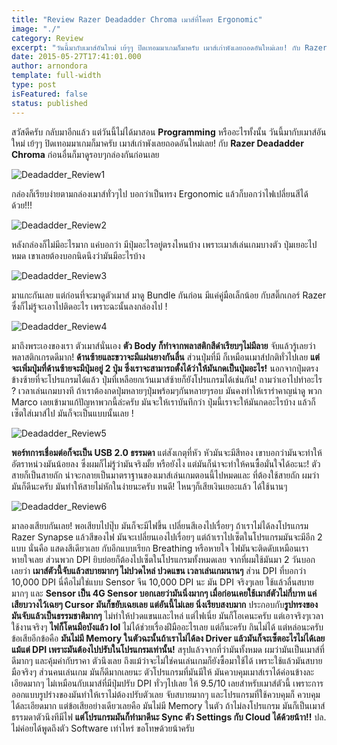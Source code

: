 ```yaml
---
title: "Review Razer Deadadder Chroma เมาส์ที่โคตร Ergonomic"
image: "./"
category: Review
excerpt: "วันนี้มากับเมาส์อันใหม่ เย้ๆๆ ปิดเทอมมาเกมก็มาครับ เมาส์เก่าพังเลยถอดอันใหม่เลย! กับ Razer Deadadder Chroma"
date: 2015-05-27T17:41:01.000
author: arnondora
template: full-width
type: post
isFeatured: false
status: published
---
```


สวัสดีครับ กลับมาอีกแล้ว แต่วันนี้ไม่ได้มาสอน **Programming** หรืออะไรทั้งนั้น วันนี้มากับเมาส์อันใหม่ เย้ๆๆ ปิดเทอมมาเกมก็มาครับ เมาส์เก่าพังเลยถอดอันใหม่เลย! กับ **Razer Deadadder Chroma** ก่อนอื่นก็มาดูรอบๆกล่องกันก่อนเลย

![Deadadder_Review1](./Deadadder_Review1.png)

กล่องก็เรียบง่ายตามกล่องเมาส์ทั่วๆไป บอกว่าเป็นทรง Ergonomic แล้วก็บอกว่าไฟเปลี่ยนสีได้ด้วย!!!

![Deadadder_Review2](./Deadadder_Review2.png)

หลังกล่องก็ไม่มีอะไรมาก แค่บอกว่า มีปุ่มอะไรอยู่ตรงไหนบ้าง เพราะเมาส์เล่นเกมบางตัว ปุ่มเยอะไปหมด เขาเลยต้องบอกนิดนึงว่ามันมีอะไรบ้าง

![Deadadder_Review3](./Deadadder_Review3.png)

มาแกะกันเลย แต่ก่อนที่จะมาดูตัวเมาส์ มาดู Bundle กันก่อน มีแค่คู่มือเล็กน้อย กับสติ๊กเกอร์ Razer ซึ่งก็ไม่รู้จะเอาไปติดอะไร เพราะฉะนั้นลงกล่องไป !

![Deadadder_Review4](./Deadadder_Review4.png)

มาถึงพระเองของเรา ตัวเมาส์นั่นเอง **ตัว Body ก็ทำจากพลาสติกสีดำเรียบๆไม่มีลาย** จับแล้วรู้เลยว่าพลาสติกเกรดดีมาก! **ด้านซ้ายและขวาจะมีแผ่นยางกันลื่น** ส่วนปุ่มที่มี ก็เหมือนเมาส์ปกติทั่วไปเลย **แต่จะเพิ่มปุ่มที่ด้านซ้ายจะมีปุ่มอยู่ 2 ปุ่ม ซึ่งเราจะสามารถตั้งได้ว่าให้มันกดเป็นปุ่มอะไร!** นอกจากปุ่มตรงข้างซ้ายที่จะโปรแกรมได้แล้ว ปุ่มที่เหลือยกเว้นเมาส์ซ้ายก็ยังโปรแกรมได้เช่นกัน! ถามว่าเอาไปทำอะไร ? เวลาเล่นเกมบางที ถ้าเราต้องกดปุ่มหลายๆปุ่มพร้อมๆกันหลายๆรอบ มันคงทำให้เรารำคาญน่าดู พวก Marco เลยเข้ามาแก้ปัญหาพวกนี้ล่ะครับ มันจะให้เราบันทึกว่า ปุ่มนี้เราจะให้มันกดอะไรบ้าง แล้วก็เซ็ตใส่เมาส์ไป มันก็จะเป็นแบบนั้นเลย !

![Deadadder_Review5](./Deadadder_Review5.png)

**พอร์ทการเชื่อมต่อก็จะเป็น USB 2.0 ธรรมดา** แต่สังเกตุที่หัว หัวมันจะมีสีทอง เขาบอกว่ามันจะทำให้อัตราหน่วงมันน้อยลง ซึ่งผมก็ไม่รู้ว่ามันจริงมั้ย หรือยังไง แต่มันก็น่าจะทำให้คนซื้อมั่นใจได้อะนะ!
ตัวสายก็เป็นสายถัก น่าจะกลายเป็นมาตราฐานของเมาส์เล่นเกมตอนนี้ไปหมดและ ที่ต้องใช้สายถัก ผมว่ามันก็ดีนะครับ มันทำให้สายไม่หักในง่ายนะครับ ทนดี! ไหนๆก็เสียเงินเยอะแล้ว ได้ใช้นานๆ

![Deadadder_Review6](./Deadadder_Review6.jpg)

มาลองเสียบกันเลย! พอเสียบไปปุ๊บ มันก็จะมีไฟขึ้น เปลี่ยนสีเองไปเรื่อยๆ ถ้าเราไม่ได้ลงโปรแกรม Razer Synapse แล้วสีของไฟ มันจะเปลี่ยนเองไปเรื่อยๆ แต่ถ้าเราไปเซ็ตในโปรแกรมมันจะมีอีก 2 แบบ นั่นคือ แสดงสีเดียวเลย กับอีกแบบเรียก Breathing หรือหายใจ ไฟมันจะติดดับเหมือนเราหายใจเลย ส่วนพวก DPI ยิบย่อยก็ต้องไปเซ็ตในโปรแกรมทั้งหมดเลย
จากที่ผมใช้มันมา 2 วันบอกเลยว่า **เมาส์ตัวนี้จับแล้วสบายมากๆ ไม่ปวดไหล่ ปวดแขน เวลาเล่นเกมนานๆ** ส่วน DPI ที่บอกว่า 10,000 DPI นี่คือไม่ใช่แบบ Sensor จีน 10,000 DPI นะ มัน DPI จริงๆเลย ใช้แล้วลื่นสบายมากๆ และ **Sensor เป็น 4G Sensor บอกเลยว่ามันนิ่งมากๆ เมื่อก่อนเคยใช้เมาส์ตัวไม่กี่บาท แค่เสียบวางไว้เฉยๆ Cursor มันก็ขยับเฉยเลย แต่อันนี้ไม่เลย นิ่งเรียบสงบมาก** ประกอบกับ**รูปทรงของมันจับแล้วเป็นธรรมชาติมากๆ** ไม่ทำให้ปวดแขนและไหล่ แต่ไฟเนี่ย มันก็โอเคนะครับ แต่เอาจริงๆเวลาใช้งานจริงๆ **ไฟก็โดนมือบังแล้ว lol** ไม่ได้ช่วยเรื่องฝีมืออะไรเลย แต่ก็นะครับ กินไม่ได้ แต่หล่อนะครับ ข้อเสียอีกข้อคือ **มันไม่มี Memory ในตัวฉะนั้นถ้าเราไม่ได้ลง Driver แล้วมันก็จะเซ็ตอะไรไม่ได้เลย แม้แต่ DPI เพราะมันต้องไปปรับในโปรแกรมเท่านั้น!**
สรุปแล้วจากที่ว่ามันทั้งหมด ผมว่ามันเป็นเมาส์ที่ดีมากๆ และคุ้มค่ากับราคา ตัวนึงเลย ถึงแม้ว่าจะไม่ใช่คนเล่นเกมก็ยังซื้อมาใช้ได้ เพราะใช้แล้วมันสบายมือจริงๆ ส่วนคนเล่นเกม มันก็ดีมากเลยนะ ตัวโปรแกรมที่มันมีให้ มันควบคุมเมาส์เราได้ค่อนข้างละเอียดมากๆ ไม่เหมือนกับเมาส์ที่มีปุ่มปรับ DPI ทั่วๆไปเลย
ให้ 9.5/10 เลยสำหรับเมาส์ตัวนี้ เพราะการออกแบบรูปร่างของมันทำให้เราไม่ต้องปรับตัวเลย จับสบายมากๆ และโปรแกรมที่ใช้ควบคุมก็ ควบคุมได้ละเอียดมาก แต่ข้อเสียอย่างเดียวเลยคือ มันไม่มี Memory ในตัว ถ้าไม่ลงโปรแกรม มันก็เป็นเมาส์ธรรมดาตัวนึงทีมีไฟ **แต่โปรแกรมมันก็ทำมาดีนะ Sync ตัว Settings กับ Cloud ได้ด้วยน้าา!!**
ปล. ไม่ค่อยได้พูดถึงตัว Software เท่าไหร่ ขอโทษด้วยน้าครับ
